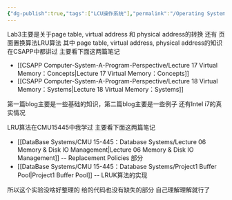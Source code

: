 ```yaml
---
{"dg-publish":true,"tags":["LCU操作系统"],"permalink":"/Operating System/LCU Operating System/Lab3 请求页式存储管理/","dgPassFrontmatter":true,"noteIcon":"","created":"2025-04-27T16:24:57.411+08:00","updated":"2025-04-27T16:39:40.318+08:00"}
---
```


Lab3主要是关于page table, virtual address 和 physical address的转换 还有 页面置换算法LRU算法
其中 page table, virtual address, physical address的知识 在CSAPP中都讲过 主要看下面这两篇笔记
- [[CSAPP Computer-System-A-Program-Perspective/Lecture 17 Virtual Memory：Concepts\|Lecture 17 Virtual Memory：Concepts]]
- [[CSAPP Computer-System-A-Program-Perspective/Lecture 18 Virtual Memory：Systems\|Lecture 18 Virtual Memory：Systems]]

第一篇blog主要是一些基础的知识，第二篇blog主要是一些例子 还有Intel i7的真实情况


LRU算法在CMU15445中我学过 主要看下面这两篇笔记
- [[DataBase Systems/CMU 15-445：Database Systems/Lecture 06 Memory & Disk IO Management\|Lecture 06 Memory & Disk IO Management]] -- Replacement Policies 部分
- [[DataBase Systems/CMU 15-445：Database Systems/Project1 Buffer Pool\|Project1 Buffer Pool]]  -- LRUK算法的实现

所以这个实验没啥好整理的 给的代码也没有缺失的部分 自己理解理解就行了
